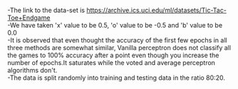 -The link to the data-set is https://archive.ics.uci.edu/ml/datasets/Tic-Tac-Toe+Endgame<br/>
-We have taken 'x' value to be 0.5, 'o' value to be -0.5 and 'b' value to be 0.0<br/>
-It is observed that even thought the accuracy of the first few epochs in all three methods are somewhat similar, Vanilla perceptron does not classify all the games to 
100% accuracy after a point even though you increase the number of epochs.It saturates while the voted and average perceptron algorithms don't.<br/>
-The data is split randomly into training and testing data in the ratio 80:20.<br/>
